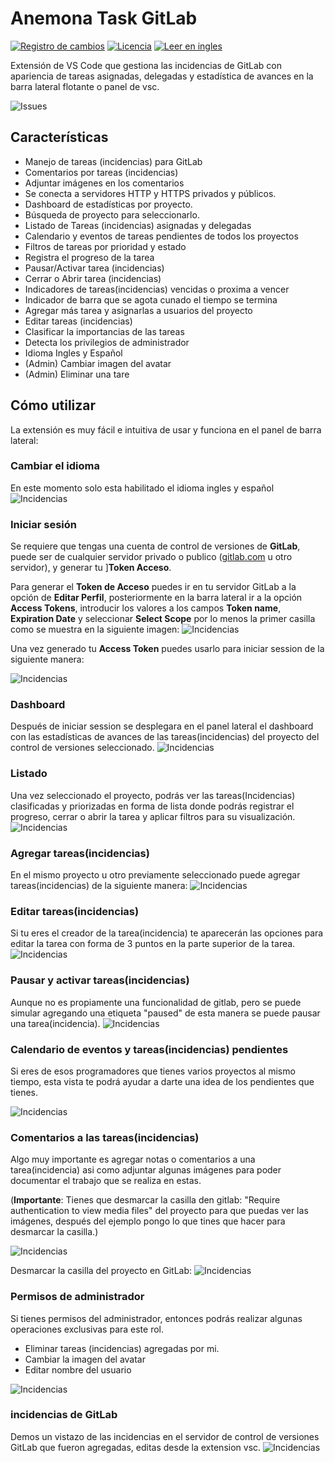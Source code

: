 # **Anemona Task GitLab**

[![Registro de cambios](https://img.shields.io/badge/Registro%20de%20cambios-0.0.7-orange)](https://github.com/mygnet/anemona-task/blob/main/CHANGELOG-es.md)
[![Licencia](https://img.shields.io/badge/Licencia-MIT-blue)](https://github.com/mygnet/anemona-task/blob/main/LICENSE)
[![Leer en ingles](https://img.shields.io/badge/Leer%20en-Ingles-green)](README.md)

Extensión de VS Code que gestiona las incidencias de GitLab con apariencia de tareas asignadas, delegadas y estadística de avances en la barra lateral flotante o panel de vsc.

![Issues](/assets/github/00-anemona.gif)

## **Características**

- Manejo de tareas (incidencias) para GitLab
- Comentarios por tareas (incidencias)
- Adjuntar imágenes en los comentarios
- Se conecta a servidores HTTP y HTTPS privados y públicos.
- Dashboard de estadísticas por proyecto.
- Búsqueda de proyecto para seleccionarlo.
- Listado de Tareas (incidencias) asignadas y delegadas
- Calendario y eventos de tareas pendientes de todos los proyectos
- Filtros de tareas por prioridad y estado
- Registra el progreso de la tarea
- Pausar/Activar tarea (incidencias)
- Cerrar o Abrir tarea (incidencias)
- Indicadores de tareas(incidencias) vencidas o proxima a vencer
- Indicador de barra que se agota cunado el tiempo se termina 
- Agregar más tarea y asignarlas a usuarios del proyecto
- Editar tareas (incidencias)
- Clasificar la importancias de las tareas
- Detecta los privilegios de administrador
- Idioma Ingles y Español
- (Admin) Cambiar imagen del avatar
- (Admin) Eliminar una tare

## **Cómo utilizar**

La extensión es muy fácil e intuitiva de usar y funciona en el panel de barra lateral:

### **Cambiar el idioma**

En este momento solo esta habilitado el idioma ingles y español
![Incidencias](/assets/github/03-lang.gif)

### **Iniciar sesión**

Se requiere que tengas una cuenta de control de versiones de **GitLab**, puede ser de cualquier servidor privado o publico ([gitlab.com](https://gitlab.com) u otro servidor), y generar tu ]**Token Acceso**.

Para generar el **Token de Acceso** puedes ir en tu servidor GitLab a la opción de **Editar Perfil**, posteriormente en la barra lateral ir a la opción **Access Tokens**, introducir los valores a los campos **Token name**, **Expiration Date** y seleccionar **Select Scope** por lo menos la primer casilla como se muestra en la siguiente imagen:
![Incidencias](/assets/github/access-token.gif)

Una vez generado tu **Access Token** puedes usarlo para iniciar session de la siguiente manera:

![Incidencias](/assets/github/02-login.gif)

### **Dashboard**

Después de iniciar session se desplegara en el panel lateral el dashboard con las estadísticas de avances de las tareas(incidencias) del proyecto del control de versiones  seleccionado.
![Incidencias](/assets/github/04-dash.gif)

### **Listado**

Una vez seleccionado el proyecto, podrás ver las tareas(Incidencias) clasificadas y priorizadas en forma de lista donde podrás registrar el progreso, cerrar o abrir la tarea y aplicar filtros para su visualización.
![Incidencias](/assets/github/05-task.gif)

### **Agregar tareas(incidencias)**

En el mismo proyecto u otro previamente seleccionado puede agregar tareas(incidencias) de la siguiente manera:
![Incidencias](/assets/github/06-task-new.gif)

### **Editar tareas(incidencias)**

Si tu eres el creador de la tarea(incidencia) te aparecerán las opciones para editar la tarea con forma de 3 puntos en la parte superior de la tarea.
![Incidencias](/assets/github/07-task-edit.gif)

### **Pausar y activar tareas(incidencias)**
Aunque no es propiamente una funcionalidad de gitlab, pero se puede simular agregando una etiqueta "paused" de esta manera se puede pausar una tarea(incidencia).
![Incidencias](/assets/github/08-task-paused.gif)

### **Calendario de eventos y tareas(incidencias) pendientes**
Si eres de esos programadores que tienes varios proyectos al mismo tiempo, esta vista te podrá ayudar
a darte una idea de los pendientes que tienes. 

![Incidencias](/assets/github/09-task-events.gif)

### **Comentarios a las tareas(incidencias)**
Algo muy importante es agregar notas o comentarios a una tarea(incidencia) asi como adjuntar algunas imágenes para poder documentar el trabajo que se realiza en estas.

(**Importante**: Tienes que desmarcar la casilla den gitlab: "Require authentication to view media files" del proyecto para que puedas ver las imágenes, después del ejemplo pongo lo que tines que hacer para desmarcar la casilla.)

![Incidencias](/assets/github/10-task-comments.gif)

Desmarcar la casilla del proyecto en GitLab: 
![Incidencias](/assets/github/12-git-file.gif)

### **Permisos de administrador**

Si tienes permisos del administrador, entonces podrás realizar algunas operaciones exclusivas para este rol.

- Eliminar tareas (incidencias) agregadas por mi.
- Cambiar la imagen del avatar
- Editar nombre del usuario

![Incidencias](/assets/github/11-admin.gif)

### **incidencias de GitLab**

Demos un vistazo de las incidencias en el servidor de control de versiones GitLab que fueron agregadas, editas desde la extension vsc.
![Incidencias](/assets/github/issues.jpg)
